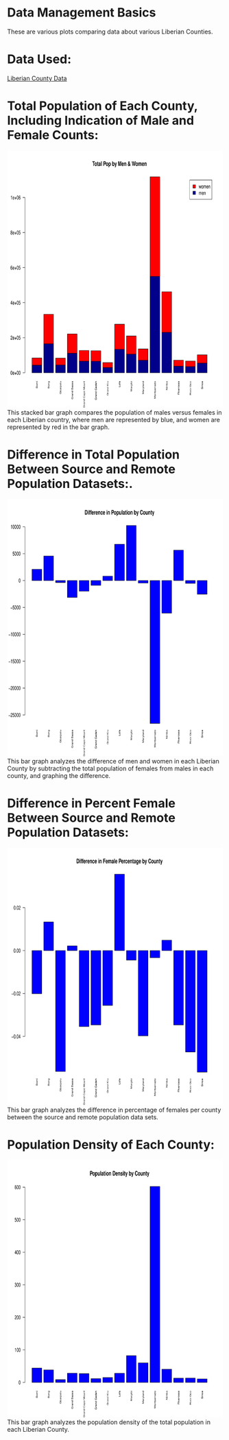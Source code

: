 # Data Management Basics
These are various plots comparing data about various Liberian Counties.

# Data Used:
[Liberian County Data](data_lab_1.txt)

# Total Population of Each County, Including Indication of Male and Female Counts:
<img src="Stacked_Men_Women-1.png" width="600" height="600" />
     This stacked bar graph compares the population of males versus females in each Liberian country, where men are represented by blue, and women are represented by red in the bar graph.

# Difference in Total Population Between Source and Remote Population Datasets:. 
<img src="Population_Difference-1.png" width="600" height="600" />
     This bar graph analyzes the difference of men and women in each Liberian County by subtracting the total population of females from males in each county, and graphing the difference. 

# Difference in Percent Female Between Source and Remote Population Datasets:
<img src="Per_Female_Difference-1.png" width="600" height="600" />
     This bar graph analyzes the difference in percentage of females per county between the source and remote population data sets.

# Population Density of Each County:
<img src="Density_Counties-1.png" width="600" height="600" />
     This bar graph analyzes the population density of the total population in each Liberian County.
